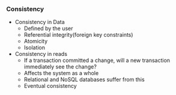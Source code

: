 ### Consistency
- Consistency in Data
    - Defined by the user
    - Referential integrity(foreign key constraints)
    - Atomicity
    - Isolation
- Consistency in reads
    - If a transaction committed a change, will a new transaction immediately see the change?
    - Affects the system as a whole
    - Relational and NoSQL databases suffer from this
    - Eventual consistency